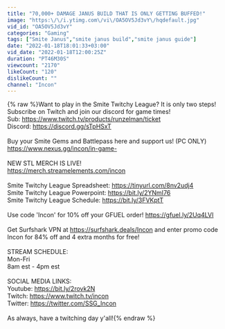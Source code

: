 ```yaml
---
title: "70,000+ DAMAGE JANUS BUILD THAT IS ONLY GETTING BUFFED!"
image: "https:\/\/i.ytimg.com\/vi\/OA5OV5Jd3vY\/hqdefault.jpg"
vid_id: "OA5OV5Jd3vY"
categories: "Gaming"
tags: ["Smite Janus","smite janus build","smite janus guide"]
date: "2022-01-18T18:01:33+03:00"
vid_date: "2022-01-18T12:00:25Z"
duration: "PT46M30S"
viewcount: "2170"
likeCount: "120"
dislikeCount: ""
channel: "Incon"
---
```

{% raw %}Want to play in the Smite Twitchy League? It is only two steps! Subscribe on Twitch and join our discord for game times! <br />Sub: <a rel="nofollow" target="blank" href="https://www.twitch.tv/products/runzelman/ticket">https://www.twitch.tv/products/runzelman/ticket</a><br />Discord: <a rel="nofollow" target="blank" href="https://discord.gg/sTpHSxT">https://discord.gg/sTpHSxT</a><br /><br />Buy your Smite Gems and Battlepass here and support us! (PC ONLY) <a rel="nofollow" target="blank" href="https://www.nexus.gg/incon/in-game-">https://www.nexus.gg/incon/in-game-</a><br /><br />NEW STL MERCH IS LIVE! <br /><a rel="nofollow" target="blank" href="https://merch.streamelements.com/incon">https://merch.streamelements.com/incon</a><br /><br />Smite Twitchy League Spreadsheet: <a rel="nofollow" target="blank" href="https://tinyurl.com/8nv2udj4">https://tinyurl.com/8nv2udj4</a><br />Smite Twitchy League Powerpoint: <a rel="nofollow" target="blank" href="https://bit.ly/2YNmI76">https://bit.ly/2YNmI76</a><br />Smite Twitchy League Schedule: <a rel="nofollow" target="blank" href="https://bit.ly/3FVKptT">https://bit.ly/3FVKptT</a><br /><br />Use code 'Incon' for 10% off your GFUEL order! <a rel="nofollow" target="blank" href="https://gfuel.ly/2Uq4LVI">https://gfuel.ly/2Uq4LVI</a><br /><br />Get Surfshark VPN at <a rel="nofollow" target="blank" href="https://surfshark.deals/Incon">https://surfshark.deals/Incon</a> and enter promo code Incon for 84% off and 4 extra months for free!<br /><br />STREAM SCHEDULE:<br />Mon-Fri<br />8am est - 4pm est<br /><br />SOCIAL MEDIA LINKS:<br />Youtube: <a rel="nofollow" target="blank" href="https://bit.ly/2rovk2N">https://bit.ly/2rovk2N</a><br />Twitch:  <a rel="nofollow" target="blank" href="https://www.twitch.tv/incon">https://www.twitch.tv/incon</a><br />Twitter: <a rel="nofollow" target="blank" href="https://twitter.com/SSG_Incon">https://twitter.com/SSG_Incon</a><br /><br />As always, have a twitching day y'all!{% endraw %}
